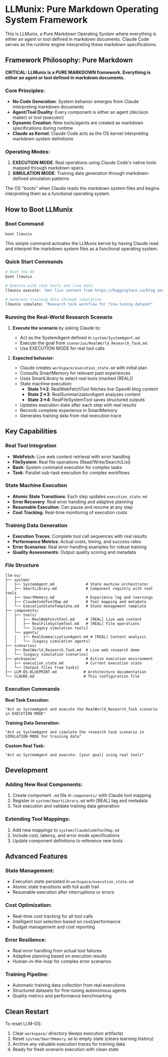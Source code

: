 # LLMunix: Pure Markdown Operating System Framework

This is LLMunix, a Pure Markdown Operating System where everything is either an agent or tool defined in markdown documents. Claude Code serves as the runtime engine interpreting these markdown specifications.

## Framework Philosophy: Pure Markdown

**CRITICAL: LLMunix is a PURE MARKDOWN framework. Everything is either an agent or tool defined in markdown documents.**

### Core Principles:
- **No Code Generation**: System behavior emerges from Claude interpreting markdown documents
- **Agent/Tool Duality**: Every component is either an agent (decision maker) or tool (executor)
- **Dynamic Creation**: New tools/agents are created as markdown specifications during runtime
- **Claude as Kernel**: Claude Code acts as the OS kernel interpreting markdown system definitions

### Operating Modes:
1. **EXECUTION MODE**: Real operations using Claude Code's native tools mapped through markdown specs
2. **SIMULATION MODE**: Training data generation through markdown-defined simulation patterns

The OS "boots" when Claude reads the markdown system files and begins interpreting them as a functional operating system.

## How to Boot LLMunix

### Boot Command
```
boot llmunix
```

This simple command activates the LLMunix kernel by having Claude read and interpret the markdown system files as a functional operating system.

### Quick Start Commands
```bash
# Boot the OS
boot llmunix

# Execute with real tools and live data  
llmunix execute: "Get live content from https://huggingface.co/blog and create a research summary"

# Generate training data through simulation
llmunix simulate: "Research task workflow for fine-tuning dataset"
```

### Running the Real-World Research Scenario

1. **Execute the scenario** by asking Claude to:
   - Act as the SystemAgent defined in `system/SystemAgent.md`
   - Execute the goal from `scenarios/RealWorld_Research_Task.md`
   - Use EXECUTION MODE for real tool calls

2. **Expected behavior:**
   - Claude creates `workspace/execution_state.md` with initial plan
   - Consults SmartMemory for relevant past experiences
   - Uses SmartLibrary to select real tools (marked [REAL])
   - State machine execution:
     - **State 1→2**: RealWebFetchTool fetches live OpenAI blog content
     - **State 2→3**: RealSummarizationAgent analyzes content 
     - **State 3→4**: RealFileSystemTool saves structured outputs
   - Updates execution state after each step with real results
   - Records complete experience in SmartMemory
   - Generates training data from real execution trace

## Key Capabilities

### Real Tool Integration
- **WebFetch**: Live web content retrieval with error handling
- **FileSystem**: Real file operations (Read/Write/Search/List)
- **Bash**: System command execution for complex tasks
- **Task**: Parallel sub-task execution for complex workflows

### State Machine Execution
- **Atomic State Transitions**: Each step updates `execution_state.md`
- **Error Recovery**: Real error handling and adaptive planning
- **Resumable Execution**: Can pause and resume at any step
- **Cost Tracking**: Real-time monitoring of execution costs

### Training Data Generation
- **Execution Traces**: Complete tool call sequences with real results
- **Performance Metrics**: Actual costs, timing, and success rates
- **Error Scenarios**: Real error handling examples for robust training
- **Quality Assessments**: Output quality scoring and metadata

### File Structure

```
llm-os/
├── system/
│   ├── SystemAgent.md              # State machine orchestrator  
│   ├── SmartLibrary.md             # Component registry with real tools
│   ├── SmartMemory.md              # Experience log and learnings
│   ├── ClaudeCodeToolMap.md        # Tool mapping and metadata
│   └── ExecutionStateTemplate.md   # State management template
├── components/
│   ├── tools/
│   │   ├── RealWebFetchTool.md     # [REAL] Live web content
│   │   ├── RealFileSystemTool.md   # [REAL] File operations  
│   │   └── [Legacy simulation tools]
│   └── agents/
│   │   ├── RealSummarizationAgent.md # [REAL] Content analysis
│   │   └── [Legacy simulation agents]
├── scenarios/
│   ├── RealWorld_Research_Task.md  # Live web research demo
│   └── [Legacy simulation scenarios]
├── workspace/                      # Active execution environment
│   ├── execution_state.md          # Current execution state
│   └── [Output files from tasks]
├── LLM-OS-BLUEPRINT.md            # Architecture documentation
└── CLAUDE.md                      # This configuration file
```

### Execution Commands

**Real Task Execution:**
```
"Act as SystemAgent and execute the RealWorld_Research_Task scenario in EXECUTION MODE"
```

**Training Data Generation:**
```  
"Act as SystemAgent and simulate the research task scenario in SIMULATION MODE for training data"
```

**Custom Real Task:**
```
"Act as SystemAgent and execute: [your goal] using real tools"
```

## Development

### Adding New Real Components:
1. Create component `.md` file in `components/` with Claude tool mapping
2. Register in `system/SmartLibrary.md` with [REAL] tag and metadata
3. Test execution and validate training data generation

### Extending Tool Mappings:
1. Add new mappings to `system/ClaudeCodeToolMap.md`
2. Include cost, latency, and error mode specifications
3. Update component definitions to reference new tools

## Advanced Features

### State Management:
- Execution state persisted in `workspace/execution_state.md`
- Atomic state transitions with full audit trail
- Resumable execution after interruptions or errors

### Cost Optimization:
- Real-time cost tracking for all tool calls
- Intelligent tool selection based on cost/performance
- Budget management and cost reporting

### Error Resilience:
- Real error handling from actual tool failures
- Adaptive planning based on execution results
- Human-in-the-loop for complex error scenarios

### Training Pipeline:
- Automatic training data collection from real executions
- Structured datasets for fine-tuning autonomous agents
- Quality metrics and performance benchmarking

## Clean Restart

To reset LLM-OS:
1. Clear `workspace/` directory (keeps execution artifacts)
2. Reset `system/SmartMemory.md` to empty state (clears learning history)
3. Archive any valuable execution traces for training data
4. Ready for fresh scenario execution with clean state